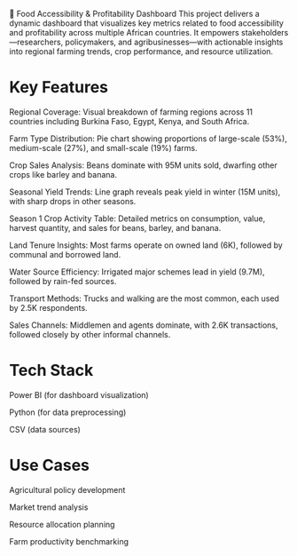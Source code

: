 🌾 Food Accessibility & Profitability Dashboard
This project delivers a dynamic dashboard that visualizes key metrics related to food accessibility and profitability across multiple African countries. It empowers stakeholders—researchers, policymakers, and agribusinesses—with actionable insights into regional farming trends, crop performance, and resource utilization.

# Key Features
Regional Coverage: Visual breakdown of farming regions across 11 countries including Burkina Faso, Egypt, Kenya, and South Africa.

Farm Type Distribution: Pie chart showing proportions of large-scale (53%), medium-scale (27%), and small-scale (19%) farms.

Crop Sales Analysis: Beans dominate with 95M units sold, dwarfing other crops like barley and banana.

Seasonal Yield Trends: Line graph reveals peak yield in winter (15M units), with sharp drops in other seasons.

Season 1 Crop Activity Table: Detailed metrics on consumption, value, harvest quantity, and sales for beans, barley, and banana.

Land Tenure Insights: Most farms operate on owned land (6K), followed by communal and borrowed land.

Water Source Efficiency: Irrigated major schemes lead in yield (9.7M), followed by rain-fed sources.

Transport Methods: Trucks and walking are the most common, each used by 2.5K respondents.

Sales Channels: Middlemen and agents dominate, with 2.6K transactions, followed closely by other informal channels.

# Tech Stack
Power BI (for dashboard visualization)

Python (for data preprocessing)

CSV (data sources)

# Use Cases
Agricultural policy development

Market trend analysis

Resource allocation planning

Farm productivity benchmarking
